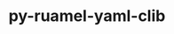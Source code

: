 ---
title: "py-ruamel-yaml-clib"
layout: cache
categories: [package, develop]
meta: {"compilers": ["gcc@11.4.0", "intel-oneapi-compilers@2024.2.1"], "num_specs": 28, "num_specs_by_stack": {"e4s": 11, "e4s-neoverse-v2": 12, "e4s-neoverse_v1": 2, "e4s-oneapi": 3, "root": 28}, "oss": ["ubuntu22.04"], "platforms": ["linux"], "stacks": ["e4s", "e4s-neoverse-v2", "e4s-neoverse_v1", "e4s-oneapi", "root"], "targets": ["neoverse_v1", "neoverse_v2", "x86_64_v3"], "versions": ["0.2.12"]}
spec_details: [{"compiler": "gcc@11.4.0", "hash": "2k5qry6xxaq7p7xygkejbbua3c26irlf", "os": "ubuntu22.04", "platform": "linux", "size": "-", "stacks": ["e4s-neoverse-v2", "root"], "target": "neoverse_v2", "variants": ["build_system=python_pip"], "versions": ["0.2.12"]}, {"compiler": "gcc@11.4.0", "hash": "5sjxiormz5sj4qkuhknpxkmdmvvgqp63", "os": "ubuntu22.04", "platform": "linux", "size": "-", "stacks": ["e4s-neoverse-v2", "root"], "target": "neoverse_v2", "variants": ["build_system=python_pip"], "versions": ["0.2.12"]}, {"compiler": "gcc@11.4.0", "hash": "6aubhowgfgruiwgsyumanqkug4brzh6a", "os": "ubuntu22.04", "platform": "linux", "size": "-", "stacks": ["e4s", "root"], "target": "x86_64_v3", "variants": ["build_system=python_pip"], "versions": ["0.2.12"]}, {"compiler": "gcc@11.4.0", "hash": "6tmst5r4qa2zuhwwfxgh6bzbn2mdtnzz", "os": "ubuntu22.04", "platform": "linux", "size": "-", "stacks": ["e4s", "root"], "target": "x86_64_v3", "variants": ["build_system=python_pip"], "versions": ["0.2.12"]}, {"compiler": "gcc@11.4.0", "hash": "7exqprvxdcjrllfglc7hn5obap7f5vew", "os": "ubuntu22.04", "platform": "linux", "size": "-", "stacks": ["e4s-neoverse-v2", "root"], "target": "neoverse_v2", "variants": ["build_system=python_pip"], "versions": ["0.2.12"]}, {"compiler": "intel-oneapi-compilers@2024.2.1", "hash": "a3zdjl7edrjsnllerdckyfh2wjsvilvc", "os": "ubuntu22.04", "platform": "linux", "size": "-", "stacks": ["e4s-oneapi", "root"], "target": "x86_64_v3", "variants": ["build_system=python_pip"], "versions": ["0.2.12"]}, {"compiler": "gcc@11.4.0", "hash": "awvosyh7dyosyr3svr4r4ubqjdeqkcz4", "os": "ubuntu22.04", "platform": "linux", "size": "-", "stacks": ["e4s", "root"], "target": "x86_64_v3", "variants": ["build_system=python_pip"], "versions": ["0.2.12"]}, {"compiler": "gcc@11.4.0", "hash": "b4iuhhrqeigpaqhtowk6mpdro6imkqmo", "os": "ubuntu22.04", "platform": "linux", "size": "-", "stacks": ["e4s-neoverse-v2", "root"], "target": "neoverse_v2", "variants": ["build_system=python_pip"], "versions": ["0.2.12"]}, {"compiler": "gcc@11.4.0", "hash": "c4l4xro5xpkxh5fulscmq55fe7s3jg5n", "os": "ubuntu22.04", "platform": "linux", "size": "-", "stacks": ["e4s-neoverse-v2", "root"], "target": "neoverse_v2", "variants": ["build_system=python_pip"], "versions": ["0.2.12"]}, {"compiler": "gcc@11.4.0", "hash": "dcnnkjaom3imlgn4vqdj4c5qih24eca3", "os": "ubuntu22.04", "platform": "linux", "size": "-", "stacks": ["e4s-neoverse-v2", "root"], "target": "neoverse_v2", "variants": ["build_system=python_pip"], "versions": ["0.2.12"]}, {"compiler": "intel-oneapi-compilers@2024.2.1", "hash": "dxgt43e6gldqq2ptkzgjwa4bmwuibzym", "os": "ubuntu22.04", "platform": "linux", "size": "-", "stacks": ["e4s-oneapi", "root"], "target": "x86_64_v3", "variants": ["build_system=python_pip"], "versions": ["0.2.12"]}, {"compiler": "gcc@11.4.0", "hash": "fncbemt3fob66hplj6ilqpx323dicuy6", "os": "ubuntu22.04", "platform": "linux", "size": "-", "stacks": ["e4s-neoverse-v2", "root"], "target": "neoverse_v2", "variants": ["build_system=python_pip"], "versions": ["0.2.12"]}, {"compiler": "gcc@11.4.0", "hash": "icxxfbtx2ivrikmgiefszgpsghrma4qt", "os": "ubuntu22.04", "platform": "linux", "size": "-", "stacks": ["e4s-neoverse_v1", "root"], "target": "neoverse_v1", "variants": ["build_system=python_pip"], "versions": ["0.2.12"]}, {"compiler": "gcc@11.4.0", "hash": "iphpfwz3jahnyffs5uedynnyiihted4r", "os": "ubuntu22.04", "platform": "linux", "size": "-", "stacks": ["e4s", "root"], "target": "x86_64_v3", "variants": ["build_system=python_pip"], "versions": ["0.2.12"]}, {"compiler": "gcc@11.4.0", "hash": "l5xpplmbqp25y3s7fajh6t6u653wrhnu", "os": "ubuntu22.04", "platform": "linux", "size": "-", "stacks": ["e4s", "root"], "target": "x86_64_v3", "variants": ["build_system=python_pip"], "versions": ["0.2.12"]}, {"compiler": "gcc@11.4.0", "hash": "lvn6outoldlrlnx5yktvkcse2yaebsct", "os": "ubuntu22.04", "platform": "linux", "size": "-", "stacks": ["e4s", "root"], "target": "x86_64_v3", "variants": ["build_system=python_pip"], "versions": ["0.2.12"]}, {"compiler": "gcc@11.4.0", "hash": "o3sulsvyx4ae63ah4bvnup2bzqpaguli", "os": "ubuntu22.04", "platform": "linux", "size": "-", "stacks": ["e4s-neoverse-v2", "root"], "target": "neoverse_v2", "variants": ["build_system=python_pip"], "versions": ["0.2.12"]}, {"compiler": "intel-oneapi-compilers@2024.2.1", "hash": "q7trc2rwfxfol5x72wbqptlgphg2gki6", "os": "ubuntu22.04", "platform": "linux", "size": "-", "stacks": ["e4s-oneapi", "root"], "target": "x86_64_v3", "variants": ["build_system=python_pip"], "versions": ["0.2.12"]}, {"compiler": "gcc@11.4.0", "hash": "qs2hvhxtvy3ep2jcu3bg6kflrqwsh62o", "os": "ubuntu22.04", "platform": "linux", "size": "-", "stacks": ["e4s", "root"], "target": "x86_64_v3", "variants": ["build_system=python_pip"], "versions": ["0.2.12"]}, {"compiler": "gcc@11.4.0", "hash": "qvuqg2kasa45v4vidjwbwfhn7ntnc5av", "os": "ubuntu22.04", "platform": "linux", "size": "-", "stacks": ["e4s-neoverse-v2", "root"], "target": "neoverse_v2", "variants": ["build_system=python_pip"], "versions": ["0.2.12"]}, {"compiler": "gcc@11.4.0", "hash": "t2klnhwyzshpadmsl53zvza4bs3t7g2o", "os": "ubuntu22.04", "platform": "linux", "size": "-", "stacks": ["e4s-neoverse-v2", "root"], "target": "neoverse_v2", "variants": ["build_system=python_pip"], "versions": ["0.2.12"]}, {"compiler": "gcc@11.4.0", "hash": "tbd55cqholpmfpznzgupisjdiht7bnjo", "os": "ubuntu22.04", "platform": "linux", "size": "-", "stacks": ["e4s", "root"], "target": "x86_64_v3", "variants": ["build_system=python_pip"], "versions": ["0.2.12"]}, {"compiler": "gcc@11.4.0", "hash": "uech3zzek35evvrx47envrgvm367zv3s", "os": "ubuntu22.04", "platform": "linux", "size": "-", "stacks": ["e4s", "root"], "target": "x86_64_v3", "variants": ["build_system=python_pip"], "versions": ["0.2.12"]}, {"compiler": "gcc@11.4.0", "hash": "uijs5fnyxlgpnfnltuxm77dpsprxhf4y", "os": "ubuntu22.04", "platform": "linux", "size": "-", "stacks": ["e4s", "root"], "target": "x86_64_v3", "variants": ["build_system=python_pip"], "versions": ["0.2.12"]}, {"compiler": "gcc@11.4.0", "hash": "uuxxmgrxfjqliqphubincbvqmhkaxz3u", "os": "ubuntu22.04", "platform": "linux", "size": "-", "stacks": ["e4s-neoverse-v2", "root"], "target": "neoverse_v2", "variants": ["build_system=python_pip"], "versions": ["0.2.12"]}, {"compiler": "gcc@11.4.0", "hash": "vc2kfqocbxncrclxu7ulldb344xvuhum", "os": "ubuntu22.04", "platform": "linux", "size": "-", "stacks": ["e4s-neoverse-v2", "root"], "target": "neoverse_v2", "variants": ["build_system=python_pip"], "versions": ["0.2.12"]}, {"compiler": "gcc@11.4.0", "hash": "xars7ul73ez36xxwfe62ubwa6mswxtwc", "os": "ubuntu22.04", "platform": "linux", "size": "-", "stacks": ["e4s-neoverse_v1", "root"], "target": "neoverse_v1", "variants": ["build_system=python_pip"], "versions": ["0.2.12"]}, {"compiler": "gcc@11.4.0", "hash": "xem5fi7fjhvpgb67c4g57mszq7mpdvs5", "os": "ubuntu22.04", "platform": "linux", "size": "-", "stacks": ["e4s", "root"], "target": "x86_64_v3", "variants": ["build_system=python_pip"], "versions": ["0.2.12"]}]
---
